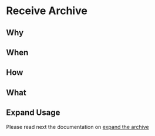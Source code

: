 # Receive Archive

## Why

## When

## How

## What

## Expand Usage

Please read next the documentation on [expand the archive](Expand.md)
